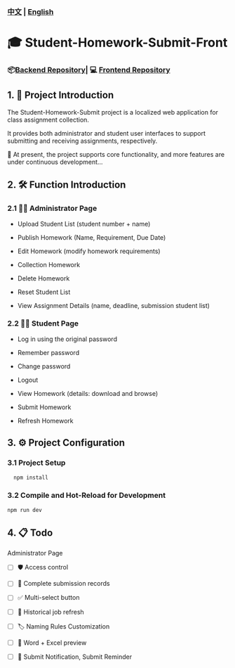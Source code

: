 ### [中文](./README-CN.md) | [English](./README.md)
# 🎓 Student-Homework-Submit-Front
### 📦[Backend Repository](https://github.com/FrancesscaWY/Student-Homework-Submit-Back)| 💻 [Frontend Repository](https://github.com/FrancesscaWY/Student-Homework-Submit-Front)

## 1. 📘 Project Introduction
The Student-Homework-Submit project is a localized web application for class assignment collection.

 It provides both administrator and student user interfaces to support submitting and receiving assignments, respectively.

🚧 At present, the project supports core functionality, and more features are under continuous development...

## 2. 🛠️ Function Introduction
### 2.1 🧑‍💼 Administrator Page
- Upload Student List (student number + name)

- Publish Homework (Name, Requirement, Due Date)

- Edit Homework (modify homework requirements)

- Collection Homework

-  Delete Homework

- Reset Student List

-  View Assignment Details (name, deadline, submission student list)

### 2.2 👩‍🎓 Student Page
-  Log in using the original password

-  Remember password

-  Change password

-  Logout

-  View Homework (details: download and browse)

 - Submit Homework

-  Refresh Homework

## 3. ⚙️ Project Configuration
### 3.1  Project Setup
```sh
  npm install
```


### 3.2  Compile and Hot-Reload for Development
```sh
npm run dev
```
## 4. 📋 Todo
   Administrator Page
   
  - [ ]   🛡️ Access control
    
  - [ ]   🧾 Complete submission records
      
  - [ ]  ✅ Multi-select button
      
  - [ ]  🔄 Historical job refresh
      
  - [ ]  🏷️ Naming Rules Customization
        
  - [ ]  📄 Word + Excel preview
      
  - [ ]  📢 Submit Notification, Submit Reminder

